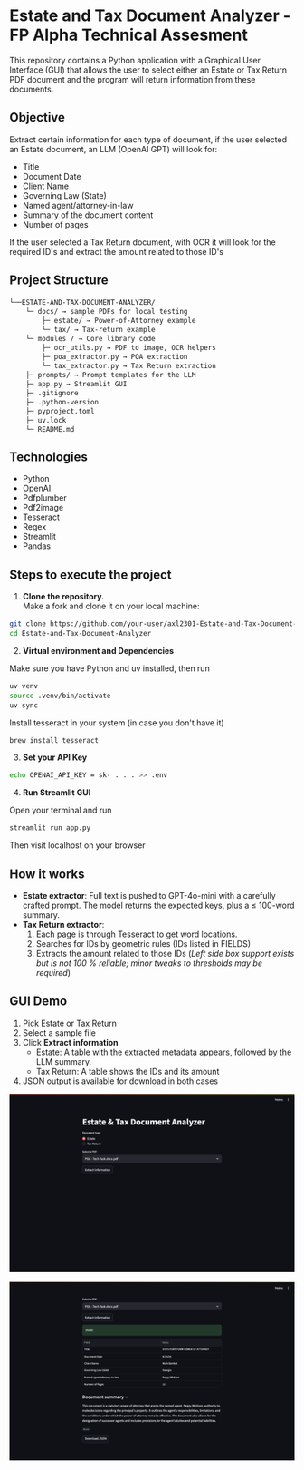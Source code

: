 # Estate and Tax Document Analyzer - FP Alpha Technical Assesment

This repository contains a Python application with a Graphical User Interface (GUI) that allows the user to select either an Estate or Tax Return PDF document and the program will return information from these documents.

## Objective 

Extract certain information for each type of document, if the user selected an Estate document, an LLM (OpenAI GPT) will look for:

- Title
- Document Date
- Client Name
- Governing Law (State)
- Named agent/attorney-in-law
- Summary of the document content
- Number of pages

If the user selected a Tax Return document, with OCR it will look for the required ID's and extract the amount related to those ID's

## Project Structure

```Directory structure:
└──ESTATE-AND-TAX-DOCUMENT-ANALYZER/
    └─ docs/ → sample PDFs for local testing
        ├─ estate/ → Power-of-Attorney example
        └─ tax/ → Tax-return example
    └─ modules / → Core library code
        ├─ ocr_utils.py → PDF to image, OCR helpers
        ├─ poa_extractor.py → POA extraction
        └─ tax_extractor.py → Tax Return extraction
    ├─ prompts/ → Prompt templates for the LLM
    ├─ app.py → Streamlit GUI
    ├─ .gitignore
    ├─ .python-version
    ├─ pyproject.toml 
    ├─ uv.lock 
    └─ README.md
```
## Technologies

- Python
- OpenAI
- Pdfplumber
- Pdf2image
- Tesseract
- Regex
- Streamlit
- Pandas

## Steps to execute the project

1. **Clone the repository.**  
   Make a fork and clone it on your local machine:

```bash
git clone https://github.com/your-user/axl2301-Estate-and-Tax-Document-Analyzer.git
cd Estate-and-Tax-Document-Analyzer
```
2. **Virtual environment and Dependencies**

Make sure you have Python and uv installed, then run

```bash
uv venv
source .venv/bin/activate
uv sync
```

Install tesseract in your system (in case you don't have it)
```bash
brew install tesseract
```

3. **Set your API Key**
```bash
echo OPENAI_API_KEY = sk- . . . >> .env
```

4. **Run Streamlit GUI**

Open your terminal and run

```bash
streamlit run app.py
```

Then visit localhost on your browser

## How it works

- **Estate extractor**: Full text is pushed to GPT-4o-mini with a carefully crafted prompt. The model returns the expected keys, plus a ≤ 100-word summary.
- **Tax Return extractor**: 
    1. Each page is through Tesseract to get word locations.
    2. Searches for IDs by geometric rules (IDs listed in FIELDS)
    3. Extracts the amount related to those IDs (*Left side box support exists but is not 100 % reliable; minor tweaks to thresholds may be required*)

## GUI Demo

1. Pick Estate or Tax Return
2. Select a sample file
3. Click **Extract information**
    - Estate: A table with the extracted metadata appears, followed by the LLM summary.
    - Tax Return: A table shows the IDs and its amount
4. JSON output is available for download in both cases

![-](imgs/demo.png)

![-](imgs/demo2.png)



